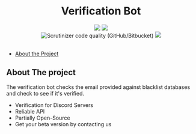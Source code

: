 <h1 align='center'>Verification Bot</h1>
<p align="center">	
    <img src="https://img.shields.io/badge/Platform-Windows-green" />
    <img src="https://img.shields.io/maintenance/yes/2021" />
	</br>
  
  <img alt="Scrutinizer code quality (GitHub/Bitbucket)" src="https://img.shields.io/scrutinizer/quality/g/darkarp/chromepass?style=flat">
  <a href="https://github.com/annarichter97/verification-bot/blob/master/LICENSE">
    <img src="http://img.shields.io/github/license/annarichter97/verification-bot/" />
  </a>
  </br>
</br>
  </p>  
  
* [About the Project](#about-the-project)  

## About The project
The verification bot checks the email provided against blacklist databases and check to see if it's verified.

  - Verification for Discord Servers
  - Reliable API
  - Partially Open-Source
  - Get your beta version by contacting us
